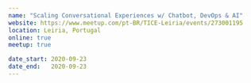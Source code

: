```yaml
---
name: "Scaling Conversational Experiences w/ Chatbot, DevOps & AI"
website: https://www.meetup.com/pt-BR/TICE-Leiria/events/273001195
location: Leiria, Portugal
online: true
meetup: true

date_start: 2020-09-23
date_end:   2020-09-23
---
```

